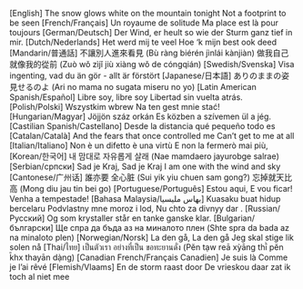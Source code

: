 [English] The snow glows white on the mountain tonight
Not a footprint to be seen
[French/Français] Un royaume de solitude
Ma place est là pour toujours
[German/Deutsch] Der Wind, er heult so wie der
Sturm ganz tief in mir.
[Dutch/Nederlands] Het werd mij te veel
Hoe ‘k mijn best ook deed
[Mandarin/普通話] 不讓別人進來看見 (Bù ràng biérén jìnlái kànjiàn)
做我自己就像我的從前 (Zuò wǒ zìjǐ jiù xiàng wǒ de cóngqián)
[Swedish/Svenska] Visa ingenting, vad du än gör - allt är förstört
[Japanese/日本語] ありのままの姿見せるのよ (Ari no mama no sugata miseru no yo)
[Latin American Spanish/Español] Libre soy, libre soy
Libertad sin vuelta atrás.
[Polish/Polski] Wszystkim wbrew
Na ten gest mnie stać!
[Hungarian/Magyar] Jöjjön száz orkán
Es közben a szívemen ül a jég.
[Castilian Spanish/Castellano] Desde la distancia qué pequeño todo es
[Catalan/Català] And the fears that once controlled me
Can’t get to me at all
[Italian/Italiano] Non è un difetto è una virtù
E non la fermerò mai più,
[Korean/한국어] 내 맘대로 자유롭게 살래 (Nae mamdaero jayurobge salrae)
[Serbian/српски] Sad je Kraj, Sad je Kraj
I am one with the wind and sky
[Cantonese/广州话] 誰亦要 全心脏 (Sui yik yiu chuen sam gong?)
忘掉就天比高 (Mong diu jau tin bei go)
[Portuguese/Português] Estou aqui, E vou ficar!
Venha a tempestade!
[Bahasa Malaysia/بهاس مليسيا] Kuasaku buat hidup bercelaru
Podvlastny mne moroz i lod,
Nu chto za divnyy dar .
[Russian/Русский] Og som krystaller står en tanke ganske klar.
[Bulgarian/български] Ще спра да бъда аз на миналото плен (Shte spra da bada az na minaloto plen)
[Norwegian/Norsk] La den gå, La den gå Jeg skal stige lik solen nå
[Thai/ไทย] เป็นตัวเรา อย่างที่เป็น ขอทะยานดั่ง (Pĕn tạw reā xỳāng thī̀ pĕn k̄hx thayān dạ̀ng)
[Canadian French/Français Canadien] Je suis là
Comme je l’ai rêvé
[Flemish/Vlaams] En de storm raast door
De vrieskou daar zat ik toch al niet mee
